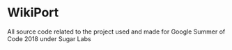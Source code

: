 # WikiPort
All source code related to the project used and made for Google Summer of Code 2018 under Sugar Labs

